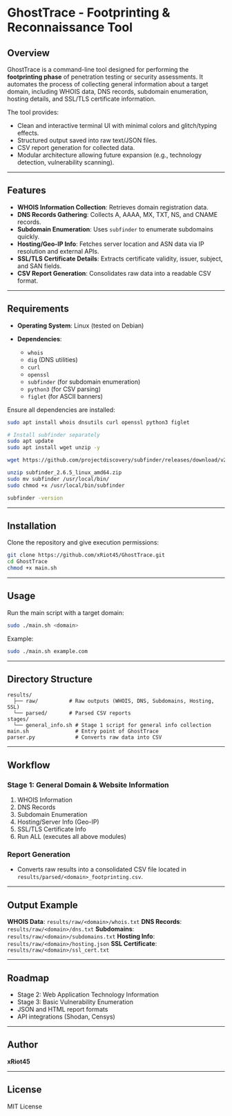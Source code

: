 # GhostTrace - Footprinting & Reconnaissance Tool

## Overview

GhostTrace is a command-line tool designed for performing the **footprinting phase** of penetration testing or security assessments. It automates the process of collecting general information about a target domain, including WHOIS data, DNS records, subdomain enumeration, hosting details, and SSL/TLS certificate information.

The tool provides:

* Clean and interactive terminal UI with minimal colors and glitch/typing effects.
* Structured output saved into raw text/JSON files.
* CSV report generation for collected data.
* Modular architecture allowing future expansion (e.g., technology detection, vulnerability scanning).

---

## Features

* **WHOIS Information Collection**: Retrieves domain registration data.
* **DNS Records Gathering**: Collects A, AAAA, MX, TXT, NS, and CNAME records.
* **Subdomain Enumeration**: Uses `subfinder` to enumerate subdomains quickly.
* **Hosting/Geo-IP Info**: Fetches server location and ASN data via IP resolution and external APIs.
* **SSL/TLS Certificate Details**: Extracts certificate validity, issuer, subject, and SAN fields.
* **CSV Report Generation**: Consolidates raw data into a readable CSV format.

---

## Requirements

* **Operating System**: Linux (tested on Debian)
* **Dependencies**:

  * `whois`
  * `dig` (DNS utilities)
  * `curl`
  * `openssl`
  * `subfinder` (for subdomain enumeration)
  * `python3` (for CSV parsing)
  * `figlet` (for ASCII banners)

Ensure all dependencies are installed:

```bash
sudo apt install whois dnsutils curl openssl python3 figlet

# Install subfinder separately
sudo apt update
sudo apt install wget unzip -y

wget https://github.com/projectdiscovery/subfinder/releases/download/v2.6.5/subfinder_2.6.5_linux_amd64.zip

unzip subfinder_2.6.5_linux_amd64.zip
sudo mv subfinder /usr/local/bin/
sudo chmod +x /usr/local/bin/subfinder

subfinder -version

```

---

## Installation

Clone the repository and give execution permissions:

```bash
git clone https://github.com/xRiot45/GhostTrace.git
cd GhostTrace
chmod +x main.sh
```

---

## Usage

Run the main script with a target domain:

```bash
sudo ./main.sh <domain>
```

Example:

```bash
sudo ./main.sh example.com
```

---

## Directory Structure

```
results/
  ├── raw/          # Raw outputs (WHOIS, DNS, Subdomains, Hosting, SSL)
  └── parsed/       # Parsed CSV reports
stages/
  └── general_info.sh # Stage 1 script for general info collection
main.sh               # Entry point of GhostTrace
parser.py             # Converts raw data into CSV
```

---

## Workflow

### Stage 1: General Domain & Website Information

1. WHOIS Information
2. DNS Records
3. Subdomain Enumeration
4. Hosting/Server Info (Geo-IP)
5. SSL/TLS Certificate Info
6. Run ALL (executes all above modules)

### Report Generation

* Converts raw results into a consolidated CSV file located in `results/parsed/<domain>_footprinting.csv`.

---

## Output Example

**WHOIS Data**: `results/raw/<domain>/whois.txt`
**DNS Records**: `results/raw/<domain>/dns.txt`
**Subdomains**: `results/raw/<domain>/subdomains.txt`
**Hosting Info**: `results/raw/<domain>/hosting.json`
**SSL Certificate**: `results/raw/<domain>/ssl_cert.txt`

---

## Roadmap

* Stage 2: Web Application Technology Information
* Stage 3: Basic Vulnerability Enumeration
* JSON and HTML report formats
* API integrations (Shodan, Censys)

---

## Author

**xRiot45**

---

## License

MIT License
